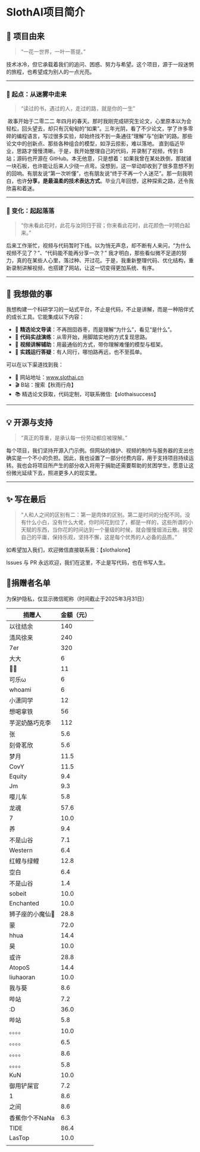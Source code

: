 # SlothAI项目简介
## 🍃 项目由来

> “一花一世界，一叶一菩提。”

​        技术冰冷，但它承载着我们的追问、困惑、努力与希望。这个项目，源于一段迷惘的旅程，也希望成为别人的一点光亮。

------

### 🌿 起点：从迷雾中走来

> “读过的书，遇过的人，走过的路，就是你的一生”
>

​        故事开始于二零二二 年四月的春天。那时我刚完成研究生论文，心里原本以为会轻松，回头望去，却只有沉甸甸的“如果”。三年光阴，看了不少论文，学了许多零碎的编程语言，写过很多实验，却始终找不到一条通往“理解”与“创新”的路。那些论文中的创新点、那些各种组合的模型，如浮云掠影，难以落地。 直到临近毕业，思路才慢慢清晰。于是，我开始整理自己的代码，并录制了视频，传到 B 站；源码也开源在 GitHub。本无他意，只是想着：如果我曾在某处跌倒，那就铺一块石板，也许能让后来人少绕一点弯。没想到，这一举动却收到了很多意想不到的回响。有朋友说“第一次听懂”，也有朋友说“终于不再一个人迷茫”。那一刻我明白，也许**分享，是最温柔的技术表达方式**。毕业几年回想，这种探索之路，还令我欣喜和着迷。

------

### 🌸 变化：起起落落

> “你未看此花时，此花与汝同归于寂；你来看此花时，此花颜色一时明白起来。”
>

​        后来工作渐忙，视频与代码暂时下线。以为悄无声息，却不断有人来问，“为什么视频不见了？”、“代码能不能再分享一次？” 我才明白，那些看似微不足道的努力，真的在某些人心里，落过种、开过花。于是，我重新整理代码、优化结构，重新录制讲解视频，也搭建了网站，让这一切变得更加系统、有序。

------

## 🌱 我想做的事

​        我想构建一个科研学习的一站式平台，不止是代码，不止是讲解，而是一种陪伴式的成长工具。它能集成以下内容：

- 🧠 **精选论文导读**：不再囫囵吞枣，而是理解“为什么”，看见“是什么”。
- 🧰 **代码实战演练**：从零开始，用脚踏实地的方式复现思路。
- 🎥 **视频讲解辅助**：用最通俗的方式，带你理解难懂的模型与框架。
- 💬 **实践运行答疑**：有人同行，哪怕路再远，也不至孤单。

可以在以下渠道找到我：

- 📍 网站地址：www.slothai.cn
- 🎬 B站：搜索【秋雨行舟】
- 📚 精选论文获取，代码定制，可联系微信:【slothaisuccess】

------

## 💡 开源与支持

> “真正的尊重，是承认每一份劳动都应被理解。” 

​        每个项目，我们坚持开源入门示例。但网站的维护、视频的制作与服务器的支出也确实是一个不小的负担。因此，我也设置了一部分付费内容，用于支持项目持续运转。我也会将项目所产生的部分收入将用于捐助还需要帮助的贫困学生，愿意让这份微光延续下去，照进更多人的现实里。

------

## ✨ 写在最后

> “人和人之间的区别有二：第一是肉体的区别。第二是时间的分配不同。没有什么小白，没有什么大佬，你时间花到位了，都是一样的，这些所谓的小天赋的东西，当你花的时间达到一个量级的时候，就会慢慢烟消云散。接受自己的平庸，保持乐观，坚持不懈，这是每个优秀的人必备的品质。”

如希望加入我们，欢迎微信直接联系我：【slothalone】

 Issues 与 PR 永远欢迎，我们在这里，不止是写代码，也在书写人生。



## 🌟捐赠者名单

为保护隐私，仅显示微信昵称（时间截止于2025年3月31日）

| 捐赠人   | 金额（元） |
| -------- | ---- |
| 以往结余 | 140  |
| 清风徐来 | 240  |
| 7er      | 320  |
|  大大    |  6  |
|🥺🥺     |  11 |
|可乐ω      |6    |
|whoami     |6    |
|小潇同学    |12   |
|想喝拿铁  | 56|
|芋泥奶酪巧克李 |112 |
|张 |5.6 |
|刻骨茗欣 |5.6 |
|梦月 |11.5 |
|CovY |11.5 |
|Equity | 9.4        |
| Jm              | 9.3        |
| 嘤儿车          | 5.8        |
| 龙魂            | 57.6       |
| 7               | 10.0       |
| 养              | 9.4        |
| 不是山谷        | 7.1        |
| Western         | 6.4        |
| 红鲤与绿鲤      | 12.8       |
| 空白            | 6.4        |
| 不是山谷        | 1.4        |
| sobeit          | 10.0       |
| Enchanted       | 10.0       |
| 狮子座的小魔仙👑 | 28.8       |
| 蒙              | 72.0       |
| hhua            | 14.4       |
| 昊              | 10.0       |
| 或许            | 28.8       |
| AtopoS          | 14.4       |
| liuhaoran       | 10.0       |
| 我与葵          | 8.6        |
| 哔站            | 7.2        |
| :D              | 36.0       |
| 哔站            | 5.8        |
| 。。。。        | 10.0       |
| 。。。。        | 6.5        |
| 。。。。        | 8.6        |
| 。。。。        | 5.8        |
| KuN             | 10.0       |
| 御用铲屎官      | 7.2        |
| 1               | 8.6        |
| 之间            | 8.6        |
| 香蕉你个不NaNa  | 6.3        |
| TIDE            | 86.4       |
| LasTop          | 10.0       |
|                 |            |



